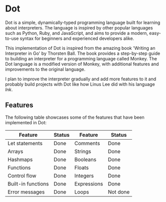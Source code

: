 # Dot

Dot is a simple, dynamically-typed programming language built for learning about interpreters. The language is inspired by other popular languages such as Python, Ruby, and JavaScript, and aims to provide a modern, easy-to-use syntax for beginners and experienced developers alike.

This implementation of Dot is inspired from the amazing book 'Writing an Interpreter in Go' by Thorsten Ball. The book provides a step-by-step guide to building an interpreter for a programming language called Monkey. The Dot language is a modified version of Monkey, with additional features and improvements to the original language.

I plan to improve the interpreter gradually and add more features to it and probably build projects with
Dot like how Linus Lee did with his language _Ink_.

## Features

The following table showcases some of the features that have been implemented in Dot:

| Feature            | Status | Feature     | Status   |
| ------------------ | ------ | ----------- | -------- |
| Let statements     | Done   | Comments    | Done     |
| Arrays             | Done   | Strings     | Done     |
| Hashmaps           | Done   | Booleans    | Done     |
| Functions          | Done   | Floats      | Done     |
| Control flow       | Done   | Integers    | Done     |
| Built-in functions | Done   | Expressions | Done     |
| Error messages     | Done   | Loops       | Not done |

